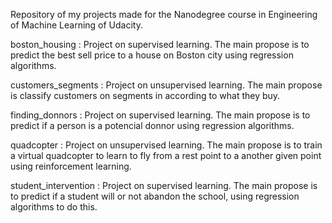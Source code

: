 Repository of my projects made for the Nanodegree course in Engineering of Machine Learning of Udacity.

boston_housing : Project on supervised learning. The main propose is to predict the best sell price to a house on Boston city using regression algorithms.

customers_segments : Project on unsupervised learning. The main propose is classify customers on segments in according to what they buy.

finding_donnors : Project on supervised learning. The main propose is to predict if a person is a potencial donnor using regression algorithms.

quadcopter : Project on unsupervised learning. 
The main propose is to train a virtual quadcopter to learn to fly from a rest point to a another given point using reinforcement learning.

student_intervention : Project on supervised learning. The main propose is to predict if a student will or not abandon the school, using regression algorithms to do this.

